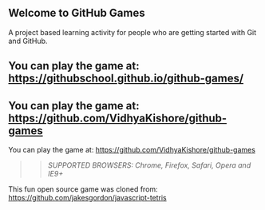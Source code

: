 ## Welcome to GitHub Games

A project based learning activity for people who are getting started with Git and GitHub.

## You can play the game at: https://githubschool.github.io/github-games/

## You can play the game at: https://github.com/VidhyaKishore/github-games

You can play the game at: https://github.com/VidhyaKishore/github-games

>> _*SUPPORTED BROWSERS*: Chrome, Firefox, Safari, Opera and IE9+_

This fun open source game was cloned from: https://github.com/jakesgordon/javascript-tetris
